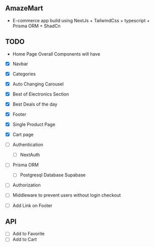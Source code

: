 ## AmazeMart

- E-commerce app build using NextJs + TailwindCss + typescript + Prisma ORM + ShadCn

## TODO

- Home Page Overall Components will have
- [x] Navbar
- [x] Categories
- [x] Auto Changing Carousel
- [x] Best of Electronics Section
- [x] Best Deals of the day
- [x] Footer
- [x] Single Product Page
- [x] Cart page
- [ ] Authentication
  - [ ] NextAuth
- [ ] Prisma ORM
  - [ ] Postgresql Database Supabase
- [ ] Authorization
- [ ] Middleware to prevent users without login checkout
- [ ] Add Link on Footer


## API

* [ ] Add to Favorite 
* [ ] Add to Cart